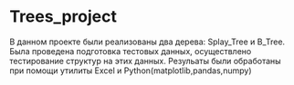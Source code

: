 # Trees_project

В данном проекте были реализованы два дерева: Splay_Tree и B_Tree.
Была проведена подготовка тестовых данных, осуществлено тестирование структур на этих данных.
Резульаты были обработаны при помощи утилиты Excel и Python(matplotlib,pandas,numpy)
